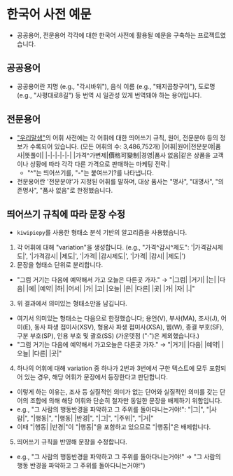 # 한국어 사전 예문
- 공공용어, 전문용어 각각에 대한 한국어 사전에 활용될 예문을 구축하는 프로젝트였습니다.
## 공공용어
- 공공용어란 지명 (e.g., "각시바위"), 음식 이름 (e.g., "돼지곱창구이"), 도로명 (e.g., "사평대로8길") 등 번역 시 일관성 있게 번역돼야 하는 용어입니다.
## 전문용어
- ["우리말샘"](https://opendict.korean.go.kr/main)의 어휘 사전에는 각 어휘에 대한 띄어쓰기 규칙, 원어, 전문분야 등의 정보가 수록되어 있습니다. (모든 어휘의 수: 3,486,752개)
  |어휘|원어|전문분야|품사|뜻풀이|
  |-|-|-|-|-|
  |가격^가변제|價格可變制|경영|품사 없음|같은 상품을 고객이나 상황에 따라 각각 다른 가격으로 판매하는 마케팅 전략.|
  - "^"는 띄어쓰기를, "-"는 붙여쓰기?를 나타냅니다.
- 전문용어란 '전문분야'가 지정된 어휘를 말하며, 대상 품사는 "명사", "대명사", "의존명사", "품사 없음"로 한정했습니다.
## 띄어쓰기 규칙에 따라 문장 수정
- `kiwipiepy`를 사용한 형태소 분석 기반의 알고리즘을 사용했습니다.
1. 각 어휘에 대해 "variation"을 생성합니다. (e.g., "가격^감시^제도": '|가격감시제도|', '|가격감시| |제도|', '|가격| |감시제도|', '|가격| |감시| |제도|')
2. 문장을 형태소 단위로 분리합니다.
  - "그럼 거기는 다음에 예약해서 가고 오늘은 다른곳 가자." → "|그럼| |거기| |는| |다음| |에| |예약| |하| |어서| |가| |고| |오늘| |은| |다른| |곳| |가| |자| |.|"
3. 위 결과에서 의미있는 형태소만을 남깁니다.
  - 여기서 의미있는 형태소는 다음으로 한정했습니다; 용언(V), 부사(MA), 조사(J), 어미(E), 동사 파생 접미사(XSV), 형용사 파생 접미사(XSA), 웹(W), 종결 부호(SF), 구분 부호(SP), 인용 부호 및 괄호(SS) (가운뎃점 ("·")은 제외했습니다.)
  - "그럼 거기는 다음에 예약해서 가고오늘은 다른곳 가자." → "|거기| |다음| |예약| |오늘| |다른| |곳|"
4. 하나의 어휘에 대해 variation 중 하나가 2번과 3번에서 구한 텍스트에 모두 포함되어 있는 경우, 해당 어휘가 문장에서 등장한다고 판단합니다.
  - 이렇게 하는 이유는, 조사 등 실질적인 의미가 없는 단어와 실질적인 의미를 갖는 단어의 조합에 의해 해당 어휘와 단순히 철자만 동일한 문장을 배제하기 위함입니다.
  - e.g., "그 사람의 행동반경을 파악하고 그 주위를 돌아다니는거야!": "|그|", "|사람|", "|행동|", "|행동| |반경|", "|그|", "|주위|", "|거|"
  - 이때 "|행동| |반경|"이 "|행동|"을 포함하고 있으므로 "|행동|"은 배제합니다.
5. 띄어쓰기 규칙을 반영해 문장을 수정합니다.
  - e.g., "그 사람의 행동반경을 파악하고 그 주위를 돌아다니는거야!" → "그 사람의 행동 반경을 파악하고 그 주위를 돌아다니는거야!")
